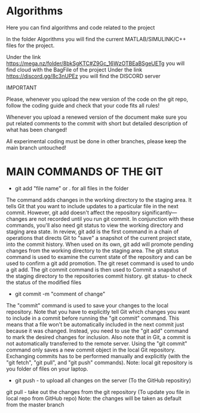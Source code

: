 # Algorithms
Here you can find algorithms and code related to the project

In the folder Algorithms you will find the current MATLAB/SIMULINK/C++ files for the project.

Under the link https://mega.nz/folder/8bkSgKTC#Z9Gc_16WzOTBEaBSgeUETg you will find cloud with the BagFile of the project
Under the link https://discord.gg/8c3nUPEz you will find the DISCORD server


IMPORTANT

Please, whenever you upload the new version of the code on the git repo, follow the coding guide and check that your code fits all rules!

Whenever you upload a renewed version of the document make sure you put related comments to the commit with short but detailed description of what has been changed!

All experimental coding must be done in other branches, please keep the main branch untouched!



# MAIN COMMANDS OF THE GIT 

* git add "file name" or . for all files in the folder

The command adds changes in the working directory to the staging area. It tells Git that you want to include updates to a particular file in the next commit. However, git add doesn't affect the repository significantly—changes are not recorded until you run git commit.
In conjunction with these commands, you'll also need git status to view the working directory and staging area state.
In review, git add is the first command in a chain of operations that directs Git to "save" a snapshot of the current project state, into the commit history. When used on its own, git add will promote pending changes from the working directory to the staging area.
The git status command is used to examine the current state of the repository and can be used to confirm a git add promotion.
The git reset command is used to undo a git add.
The git commit command is then used to Commit a snapshot of the staging directory to the repositories commit history.
git status- to check the status of the modified files


* git commit -m "comment of change"

The "commit" command is used to save your changes to the local repository.
Note that you have to explicitly tell Git which changes you want to include in a commit before running the "git commit" command.
This means that a file won't be automatically included in the next commit just because it was changed.
Instead, you need to use the "git add" command to mark the desired changes for inclusion.
Also note that in Git, a commit is not automatically transferred to the remote server.
Using the "git commit" command only saves a new commit object in the local Git repository.
Exchanging commits has to be performed manually and explicitly (with the "git fetch", "git pull", and "git push" commands).
Note: local git repository is you folder of files on your laptop.


* git push - to upload all changes on the server (To the GitHub repositiry)

git pull - take out the changes from the git repository (To update you file in local repo from GitHub repo)
Note: the changes will be taken as default from the master branch



